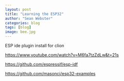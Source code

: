 ```yaml
---
layout: post
title: "Learning the ESP32"
author: "Sean Webster"
categories: blog
tags: [blog]
image: bee.jpg
---
```


ESP ide plugin install for clion

https://www.youtube.com/watch?v=M6fa7tzZdLw&t=21s

https://github.com/espressif/esp-idf

https://github.com/masoncj/esp32-examples